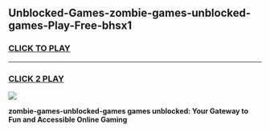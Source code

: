 
## Unblocked-Games-zombie-games-unblocked-games-Play-Free-bhsx1
<h3>
<a href="https://premium76.site?title=zombie-games-unblocked-games&ref=18A1">CLICK TO PLAY</a></h3>
<hr>

<h3>
<a href="https://premium76.site?title=zombie-games-unblocked-games&ref=18A1">CLICK 2 PLAY</a>
  
</h3>

<a href="https://premium76.site?title=zombie-games-unblocked-games&ref=18A1"><img src="https://clearcache.store/games.png"></a>


**zombie-games-unblocked-games games unblocked: Your Gateway to Fun and Accessible Online Gaming**
